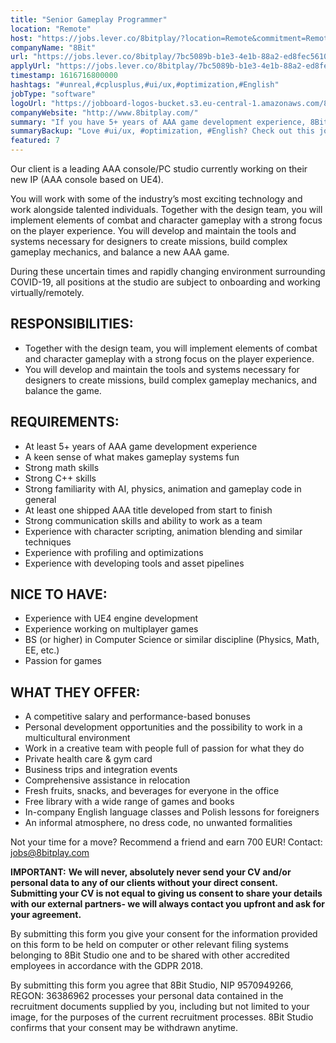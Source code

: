 ```yaml
---
title: "Senior Gameplay Programmer"
location: "Remote"
host: "https://jobs.lever.co/8bitplay/?location=Remote&commitment=Remote"
companyName: "8Bit"
url: "https://jobs.lever.co/8bitplay/7bc5089b-b1e3-4e1b-88a2-ed8fec5610cb"
applyUrl: "https://jobs.lever.co/8bitplay/7bc5089b-b1e3-4e1b-88a2-ed8fec5610cb/apply"
timestamp: 1616716800000
hashtags: "#unreal,#cplusplus,#ui/ux,#optimization,#English"
jobType: "software"
logoUrl: "https://jobboard-logos-bucket.s3.eu-central-1.amazonaws.com/8bit"
companyWebsite: "http://www.8bitplay.com/"
summary: "If you have 5+ years of AAA game development experience, 8Bit is looking for someone with your knowledge."
summaryBackup: "Love #ui/ux, #optimization, #English? Check out this job post!"
featured: 7
---
```


Our client is a leading AAA console/PC studio currently working on their new IP (AAA console based on UE4).

You will work with some of the industry’s most exciting technology and work alongside talented individuals. Together with the design team, you will implement elements of combat and character gameplay with a strong focus on the player experience. You will develop and maintain the tools and systems necessary for designers to create missions, build complex gameplay mechanics, and balance a new AAA game.

During these uncertain times and rapidly changing environment surrounding COVID-19, all positions at the studio are subject to onboarding and working virtually/remotely.

## RESPONSIBILITIES:

*   Together with the design team, you will implement elements of combat and character gameplay with a strong focus on the player experience.
*   You will develop and maintain the tools and systems necessary for designers to create missions, build complex gameplay mechanics, and balance the game.

## REQUIREMENTS:

*   At least 5+ years of AAA game development experience
*   A keen sense of what makes gameplay systems fun
*   Strong math skills
*   Strong C++ skills
*   Strong familiarity with AI, physics, animation and gameplay code in general
*   At least one shipped AAA title developed from start to finish
*   Strong communication skills and ability to work as a team
*   Experience with character scripting, animation blending and similar techniques
*   Experience with profiling and optimizations
*   Experience with developing tools and asset pipelines

## NICE TO HAVE:

*   Experience with UE4 engine development
*   Experience working on multiplayer games
*   BS (or higher) in Computer Science or similar discipline (Physics, Math, EE, etc.)
*   Passion for games

## WHAT THEY OFFER:

*   A competitive salary and performance-based bonuses
*   Personal development opportunities and the possibility to work in a multicultural environment
*   Work in a creative team with people full of passion for what they do
*   Private health care & gym card
*   Business trips and integration events
*   Comprehensive assistance in relocation
*   Fresh fruits, snacks, and beverages for everyone in the office
*   Free library with a wide range of games and books
*   In-company English language classes and Polish lessons for foreigners
*   An informal atmosphere, no dress code, no unwanted formalities

Not your time for a move? Recommend a friend and earn 700 EUR! Contact: jobs@8bitplay.com

**IMPORTANT:** **We will never, absolutely never send your CV and/or personal data to any of our clients without your direct consent. Submitting your CV is not equal to giving us consent to share your details with our external partners- we will always contact you upfront and ask for your agreement.**

By submitting this form you give your consent for the information provided on this form to be held on computer or other relevant filing systems belonging to 8Bit Studio one and to be shared with other accredited employees in accordance with the GDPR 2018.

By submitting this form you agree that 8Bit Studio, NIP 9570949266, REGON: 36386962 processes your personal data contained in the recruitment documents supplied by you, including but not limited to your image, for the purposes of the current recruitment processes. 8Bit Studio confirms that your consent may be withdrawn anytime.
